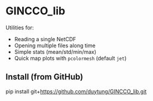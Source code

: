 # GINCCO_lib

Utilities for:
- Reading a single NetCDF
- Opening multiple files along time
- Simple stats (mean/std/min/max)
- Quick map plots with `pcolormesh` (default `jet`)

## Install (from GitHub)
pip install git+https://github.com/duytung/GINCCO_lib.git
